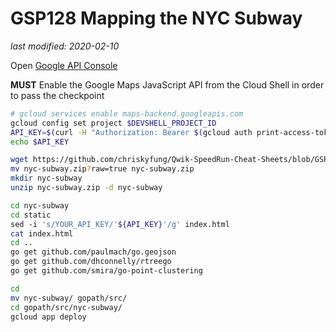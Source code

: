 # GSP128 Mapping the NYC Subway

_last modified: 2020-02-10_

Open [Google API Console](https://console.developers.google.com/flows/enableapi?apiid=maps_backend&reusekey=true)

**MUST** Enable the Google Maps JavaScript API from the Cloud Shell in order to pass the checkpoint

```bash
# gcloud services enable maps-backend.googleapis.com
gcloud config set project $DEVSHELL_PROJECT_ID
API_KEY=$(curl -H "Authorization: Bearer $(gcloud auth print-access-token)"    -X POST https://apikeys.googleapis.com/v1/projects/$DEVSHELL_PROJECT_ID/apiKeys | jq -r ".currentKey")
echo $API_KEY

wget https://github.com/chriskyfung/Qwik-SpeedRun-Cheat-Sheets/blob/GSP128/nyc-subway.zip?raw=true
mv nyc-subway.zip?raw=true nyc-subway.zip
mkdir nyc-subway
unzip nyc-subway.zip -d nyc-subway

cd nyc-subway
cd static
sed -i 's/YOUR_API_KEY/'${API_KEY}'/g' index.html
cat index.html
cd ..
go get github.com/paulmach/go.geojson
go get github.com/dhconnelly/rtreego
go get github.com/smira/go-point-clustering

cd
mv nyc-subway/ gopath/src/
cd gopath/src/nyc-subway/
gcloud app deploy

```
